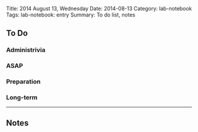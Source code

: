 Title: 2014 August 13, Wednesday
Date: 2014-08-13
Category: lab-notebook
Tags: lab-notebook: entry
Summary: To do list, notes

## To Do ##


### Administrivia ###

### ASAP ###

### Preparation ###

### Long-term ###


***

## Notes ##

